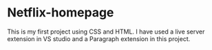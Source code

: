 # Netflix-homepage
This is my first project using CSS and HTML.
I have used a live server extension in VS studio and a Paragraph extension in this project.

